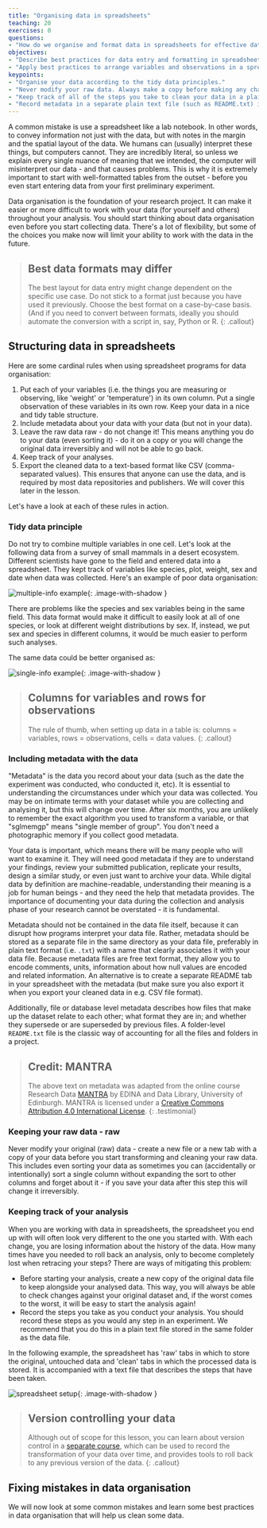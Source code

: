 ```yaml
---
title: "Organising data in spreadsheets"
teaching: 20
exercises: 0
questions:
- "How do we organise and format data in spreadsheets for effective data use?"
objectives:
- "Describe best practices for data entry and formatting in spreadsheets."
- "Apply best practices to arrange variables and observations in a spreadsheet."
keypoints:
- "Organise your data according to the tidy data principles."
- "Never modify your raw data. Always make a copy before making any changes."
- "Keep track of all of the steps you take to clean your data in a plain text file."
- "Record metadata in a separate plain text file (such as README.txt) in your project root folder or folder with data."
---
```


A common mistake is use a spreadsheet like a lab notebook. In other words,
to convey information not just with the data, but with notes in the margin and the spatial layout of the data.
We humans can (usually) interpret these things, but computers cannot. They are incredibly literal, so unless we explain
every single nuance of meaning that we intended, the computer will misinterpret our data - and that causes problems. This is why it is extremely important to start with well-formatted
tables from the outset - before you even start entering data from your first preliminary experiment.

Data organisation is the foundation of your research project. It can make it easier or more difficult
to work with your data (for yourself and others) throughout your analysis. You should start
thinking about data organisation even before you start collecting data. There's a lot of flexibility, but some of the
choices you make now will limit your ability to work with the data in the future.

> ## Best data formats may differ
> The best layout for data entry might change dependent on the specific use case. Do not stick to a format just because
> you have used it previously. Choose the best format on a case-by-case basis. (And if you need to convert 
> between formats, ideally you should automate the conversion with a script in, say, Python or R.
{: .callout}

## Structuring data in spreadsheets

Here are some cardinal rules when using spreadsheet programs for data organisation:

1. Put each of your variables (i.e. the things you are measuring or observing, like 'weight' or 'temperature') in its own column. Put a single observation of these variables in its own row. Keep your data in a nice and tidy table structure.
2. Include metadata about your data with your data (but not in your data).
3. Leave the raw data raw - do not change it! This means anything you do to your data (even sorting it) - do it on a copy or you will change the original data irreversibly and will not be able to go back.
4. Keep track of your analyses. 
5. Export the cleaned data to a text-based format like CSV (comma-separated values). This
   ensures that anyone can use the data, and is required by
   most data repositories and publishers. We will cover this later in the lesson.

Let's have a look at each of these rules in action.
             
### Tidy data principle

Do not try to combine multiple variables in one cell. Let's look at the following data from a survey of small mammals in a desert
ecosystem. Different scientists have gone to the field and entered data into a spreadsheet. They kept track of variables
like species, plot, weight, sex and date when data was collected. Here's an example of poor data organisation:

![multiple-info example](../fig/multiple-info.png){: .image-with-shadow }

There are problems like the species and sex variables being in the same field. This data format would make it difficult
to easily look at all of one species, or look at different weight distributions by sex. If, instead, we put sex and
species in different columns, it would be much easier to perform such analyses.

The same data could be better organised as:

![single-info example](../fig/single-info.png){: .image-with-shadow }

> ## Columns for variables and rows for observations
> The rule of thumb, when setting up data in a table is: columns = variables, rows = observations, cells = data values.
{: .callout}

### <a name="metadata"></a> Including metadata with the data

"Metadata" is the data you record about your data (such as the date the experiment was conducted, who conducted it, etc). It
is essential to understanding the circumstances under which your data was collected. You may be on intimate terms with
your dataset while you are collecting and analysing it, but this will change over time. After six months, you are
unlikely to remember the exact algorithm you used to transform a variable, or that "sglmemgp" means "single member of
group". You don't need a photographic memory if you collect good metadata.

Your data is important, which means there will be many people who will want to examine it. They will need good metadata if they
are to understand your findings, review your submitted publication, replicate your results, design a similar study, or
even just want to archive your data. While digital data by definition are machine-readable, understanding their meaning
is a job for human beings - and they need the help that metadata provides. The importance of documenting your data
during the collection and analysis phase of your research cannot be overstated - it is fundamental.

Metadata should not be contained in the data file itself, because it can disrupt how programs interpret your data file.
Rather, metadata should be stored as a separate file in the same directory as your data file, preferably in plain text
format (i.e. `.txt`) with a name that clearly associates it with your data file. Because metadata files are free text format,
they allow you to encode comments, units, information about how null values are encoded and related information. 
An alternative is to create a separate README tab in your spreadsheet with the metadata (but make sure you also export it when you export your cleaned data in e.g. CSV file format).

Additionally, file or database level metadata describes how files that make up the dataset relate to each other; what format they are
in; and whether they supersede or are superseded by previous files. A folder-level `README.txt` file is the classic way of accounting for
all the files and folders in a project.

> ## Credit: MANTRA
> The above text on metadata was adapted from the online course Research Data [MANTRA](http://datalib.edina.ac.uk/mantra) by EDINA and Data Library, University of Edinburgh. MANTRA is licensed under a [Creative Commons Attribution 4.0 International License](https://creativecommons.org/licenses/by/4.0/).
{: .testimonial}

### Keeping your raw data - raw
Never modify your original (raw) data - create a new file or a new tab with a copy of your data before you start 
transforming and cleaning your raw data. This includes even sorting your data as sometimes you can (accidentally or intentionally) 
sort a single column without expanding the sort to other columns and forget about it - if you save your data after this 
step this will change it irreversibly.

### Keeping track of your analysis

When you are working with data in spreadsheets, the spreadsheet you end up with will often look very different to the one
you started with. With each change, you are losing information about the history of the data. How many times have you
needed to roll back an analysis, only to become completely lost when retracing your steps? There are ways of mitigating
this problem:

- Before starting your analysis, create a new copy of the original data file to keep alongside your analysed data. This
  way, you will always be able to check changes against your original dataset and, if the worst comes to the worst, it
  will be easy to start the analysis again!
- Record the steps you take as you conduct your analysis. You should record
  these steps as you would any step in an experiment. We recommend that you
  do this in a plain text file stored in the same folder as the data file.

In the following example, the spreadsheet has 'raw' tabs in which to store the original, untouched data and 'clean'
tabs in which the processed data is stored. It is accompanied with a text file that describes the steps that have been
taken.

![spreadsheet setup](../fig/spreadsheet-setup-updated.png){: .image-with-shadow }

> ## Version controlling your data
> Although out of scope for this lesson, you can learn about version control in a [separate course](https://southampton-rsg.github.io/swc-git-novice/),
> which can be used to
> record the transformation of your data over time, and provides tools to roll back to any previous version of the data.
{: .callout}

## Fixing mistakes in data organisation

We will now look at some common mistakes and learn some best practices in data organisation that will help us clean some data.
